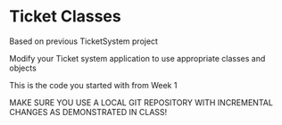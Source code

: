 # Ticket Classes #
Based on previous TicketSystem project

Modify your Ticket system application to use appropriate classes and objects

This is the code you started with from Week 1

MAKE SURE YOU USE A LOCAL GIT REPOSITORY WITH INCREMENTAL CHANGES AS DEMONSTRATED IN CLASS!
